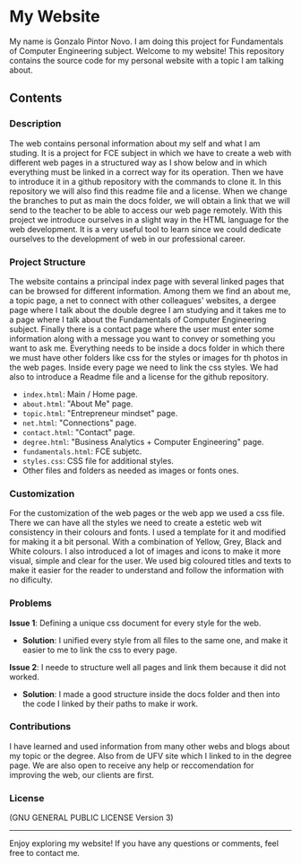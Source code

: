 # My Website

My name is Gonzalo Pintor Novo. I am doing this project for Fundamentals of Computer Engineering subject. 
Welcome to my website! This repository contains the source code for my personal website with a topic I am talking about.

## Contents


### Description

The web contains personal information about my self and what I am studing. It is a project for FCE subject in which we have to create a web with different web pages in a structured way as I show below and in which everything must be linked in a correct way for its operation. Then we have to introduce it in a github repository with the commands to clone it. In this repository we will also find this readme file and a license. When we change the branches to put as main the docs folder, we will obtain a link that we will send to the teacher to be able to access our web page remotely. With this project we introduce ourselves in a slight way in the HTML language for the web development. It is a very useful tool to learn since we could dedicate ourselves to the development of web in our professional career. 


### Project Structure

The website contains a principal index page with several linked pages that can be browsed for different information. Among them we find an about me, a topic page, a net to connect with other colleagues' websites, a dergee page where I talk about the double degree I am studying and it takes me to a page where I talk about the Fundamentals of Computer Engineering subject. Finally there is a contact page where the user must enter some information along with a message you want to convey or something you want to ask me. Everything needs to be inside a docs folder in which there we must have other folders like css for the styles or images for th photos in the web pages. Inside every page we need to link the css styles. We had also to introduce a Readme file and a license for the github repository.
* `index.html`: Main / Home page.
* `about.html`: "About Me" page.
* `topic.html`: "Entrepreneur mindset" page.
* `net.html`: "Connections" page.
* `contact.html`: "Contact" page.
* `degree.html`: "Business Analytics + Computer Engineering" page.
* `fundamentals.html`: FCE subjetc.
* `styles.css`: CSS file for additional styles.
* Other files and folders as needed as images or fonts ones.



### Customization

For the customization of the web pages or the web app we used a css file. There we can have all the styles we need to create a estetic web wit consistency in their colours and fonts. I used a template for it and modified for making it a bit personal. With a combination of Yellow, Grey, Black and White colours. I also introduced a lot of images and icons to make it more visual, simple and clear for the user. We used big coloured titles and texts to make it easier for the reader to understand and follow the information with no dificulty.

### Problems
**Issue 1**: Defining a unique css document for every style for the web.
   - **Solution**: I unified every style from all files to the same one, and make it easier to me to link the css to every page.

**Issue 2**: I neede to structure well all pages and link them because it did not worked.
   - **Solution**: I made a good structure inside the docs folder and then into the code I linked by their paths to make ir work.


### Contributions

I have learned and used information from many other webs and blogs about my topic or the degree. Also from de UFV site which I linked to in the degree page. We are also open to receive any help or reccomendation for improving the web, our clients are first.


### License

(GNU GENERAL PUBLIC LICENSE Version 3)

---

Enjoy exploring my website! If you have any questions or comments, feel free to contact me.

